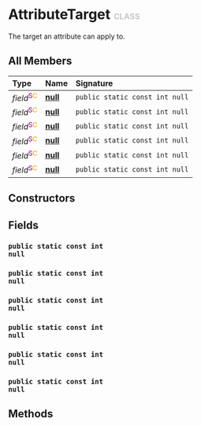# AttributeTarget <font color="#C8C8C8" size="3">CLASS</font>

The target an attribute can apply to.

## All Members
|**Type**|**Name**|**Signature**
|:-------|:-------|:------------
|*field*<font color="#800080"><sup>S</sup></font><font color="#FF9900"><sup>C</sup></font>|<a href="#f-null"><b>null</b></a>|`public static const int null`
|*field*<font color="#800080"><sup>S</sup></font><font color="#FF9900"><sup>C</sup></font>|<a href="#f-null"><b>null</b></a>|`public static const int null`
|*field*<font color="#800080"><sup>S</sup></font><font color="#FF9900"><sup>C</sup></font>|<a href="#f-null"><b>null</b></a>|`public static const int null`
|*field*<font color="#800080"><sup>S</sup></font><font color="#FF9900"><sup>C</sup></font>|<a href="#f-null"><b>null</b></a>|`public static const int null`
|*field*<font color="#800080"><sup>S</sup></font><font color="#FF9900"><sup>C</sup></font>|<a href="#f-null"><b>null</b></a>|`public static const int null`
|*field*<font color="#800080"><sup>S</sup></font><font color="#FF9900"><sup>C</sup></font>|<a href="#f-null"><b>null</b></a>|`public static const int null`

## Constructors

## Fields
<a name="f-null"></a>
### <code>public static const int null</code>
<a name="f-null"></a>
### <code>public static const int null</code>
<a name="f-null"></a>
### <code>public static const int null</code>
<a name="f-null"></a>
### <code>public static const int null</code>
<a name="f-null"></a>
### <code>public static const int null</code>
<a name="f-null"></a>
### <code>public static const int null</code>

## Methods
